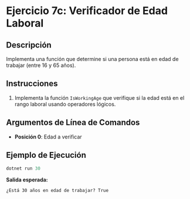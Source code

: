 # Ejercicio 7c: Verificador de Edad Laboral

## Descripción
Implementa una función que determine si una persona está en edad de trabajar (entre 16 y 65 años).

## Instrucciones
1. Implementa la función `IsWorkingAge` que verifique si la edad está en el rango laboral usando operadores lógicos.

## Argumentos de Línea de Comandos
- **Posición 0**: Edad a verificar

## Ejemplo de Ejecución

```powershell
dotnet run 30
```
**Salida esperada:**
```
¿Está 30 años en edad de trabajar? True
```